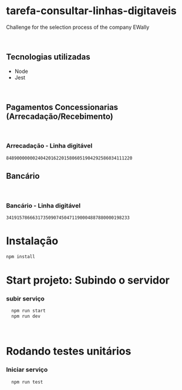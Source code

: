 # tarefa-consultar-linhas-digitaveis

Challenge for the selection process of the company EWally
<html><br /></html>

## Tecnologias utilizadas
 - Node
 - Jest


<html><br /></html>

  ## Pagamentos Concessionarias (Arrecadação/Recebimento)

<html><br /></html>

  ### Arrecadação - Linha digitável
    848900000002404201622015806051904292586034111220

  ## Bancário

<html><br /></html>

  ### Bancário - Linha digitável
    34191578666317350907450471190004887880000198233

# Instalação
  ```sh
  npm install
  ```

# Start projeto: Subindo o servidor
  ### subir serviço
```js
  npm run start
  npm run dev
```

<html><br /></html>

# Rodando testes unitários
  ### Iniciar serviço
```js
  npm run test
```